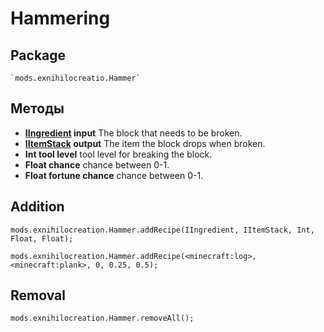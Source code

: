 # Hammering

## Package
```zenscirpt
`mods.exnihilocreatio.Hammer`
```

## Методы

- **[IIngredient](/Vanilla/Variable_Types/IIngredient/) input** The block that needs to be broken.
- **[IItemStack](/Vanilla/Items/IItemStack/) output** The item the block drops when broken.
- **Int tool level** tool level for breaking the block.
- **Float chance** chance between 0-1.
- **Float fortune chance** chance between 0-1.

## Addition

```zenscript
mods.exnihilocreation.Hammer.addRecipe(IIngredient, IItemStack, Int, Float, Float);

mods.exnihilocreation.Hammer.addRecipe(<minecraft:log>, <minecraft:plank>, 0, 0.25, 0.5);
```

## Removal

```zenscript
mods.exnihilocreation.Hammer.removeAll();
```